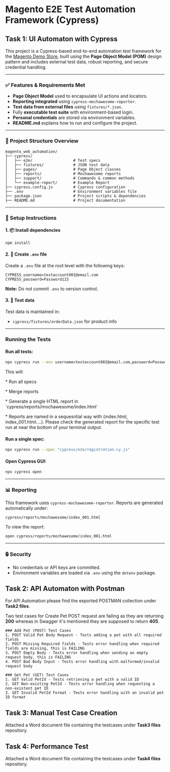 # Magento E2E Test Automation Framework (Cypress)


## Task 1: UI Automaton with Cypress

This project is a Cypress-based end-to-end automation test framework for the [Magento Demo Store](https://magento.softwaretestingboard.com/), built using the **Page Object Model (POM)** design pattern and includes external test data, robust reporting, and secure credential handling.

---

### ✅ Features & Requirements Met

* **Page Object Model** used to encapsulate UI actions and locators.
* **Reporting integrated** using `cypress-mochawesome-reporter`.
* **Test data from external files** using `fixtures/*.json`.
* Fully **executable test suite** with environment-based login.
* **Personal credentials** are stored via environment variables.
* **README.md** explains how to run and configure the project.

---

### 📁 Project Structure Overview

```
magento_web_automation/
├── cypress/
│   ├── e2e/                  # Test specs
│   ├── fixtures/             # JSON test data
│   ├── pages/                # Page Object classes
│   ├── reports/              # Mochawesome reports
│   ├── support/              # Commands & common methods
│   └── example-report/       # Example Report
├── cypress.config.js         # Cypress configuration
├── .env                      # Environment variables file
├── package.json              # Project scripts & dependencies
├── README.md                 # Project documentation
```

---

### 🔧 Setup Instructions

#### 1. 📦 Install dependencies

```bash
npm install
```

#### 2. 🔐 Create `.env` file

Create a `.env` file at the root level with the following keys:

```env
CYPRESS_username=testaccount001@email.com
CYPRESS_password=Password123
```

**Note:** Do not commit `.env` to version control.

#### 3. 📄 Test data

Test data is maintained in:

* `cypress/fixtures/orderData.json` for product info

---

### Running the Tests

#### Run all tests:

```bash
npx cypress run --env username=testaccount002@email.com,password=Password123
```

This will:

\* Run all specs

\* Merge reports

\* Generate a single HTML report in \`cypress/reports/mochawesome/index.html\`

\* Reports are named in a sequesntial way with (index.html, index\_001.html....). Please check the generated report for the specific test run at near the bottom of your terminal output.

#### Run a single spec:

```bash
npx cypress run --spec "cypress/e2e/registration.cy.js"
```

#### Open Cypress GUI:

```bash
npx cypress open
```

---

### 📊 Reporting

This framework uses `cypress-mochawesome-reporter`. Reports are generated automatically under:

```
cypress/reports/mochawesome/index_001.html
```

To view the report:

```bash
open cypress/reports/mochawesome/index_001.html
```

---

### 🔒 Security

* No credentials or API keys are committed.
* Environment variables are loaded via `.env` using the `dotenv` package.


## Task 2: API Automaton with Postman

For API Automation please find the exported POSTMAN collection under **Task2 files**. 

Two test cases for Create Pet POST request are failing as they are returning **200** whereas in Swagger it's mentioned they are supposed to return **405**.

```
### Add Pet (POST) Test Cases
1. POST Valid Pet Body Request - Tests adding a pet with all required fields
2. POST Missing Required fields - Tests error handling when required fields are missing, this is FAILING 
3. POST Empty Body - Tests error handling when sending an empty request body, this is FAILING 
4. POST Bad Body Input - Tests error handling with malformed/invalid request body

### Get Pet (GET) Test Cases
1. GET Valid PetId - Tests retrieving a pet with a valid ID
2. GET Non-existing PetId - Tests error handling when requesting a non-existent pet ID
3. GET Invalid PetId Format - Tests error handling with an invalid pet ID format
```

## Task 3: Manual Test Case Creation

Attached a Word document file containing the testcases under **Task3 files** repository.

## Task 4: Performance Test

Attached a Word document file containing the testcases under **Task4 files** repository.
